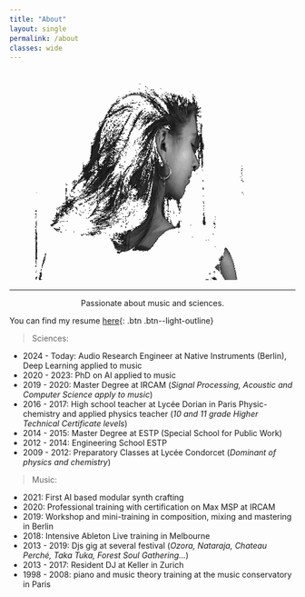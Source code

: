 ```yaml
---
title: "About"
layout: single
permalink: /about
classes: wide
---
```


<p align="center">
  <img width="500" height="370" src="https://raw.githubusercontent.com/ninon-io/ninon-io.github.io/master/images/ninon_dos2.png">
</p>

*****************************************************
<p align="center">
Passionate about music and sciences. 

You can find my resume [here](/documents/Ableton01_2023.pdf){: .btn .btn--light-outline}
</p>

> Sciences:
- 2024 - Today: Audio Research Engineer at Native Instruments (Berlin), Deep Learning applied to music
- 2020 - 2023: PhD on AI applied to music
- 2019 - 2020: Master Degree at IRCAM (*Signal Processing, Acoustic and Computer Science apply to music*)
- 2016 - 2017: High school teacher at Lycée Dorian in Paris 
               Physic-chemistry and applied physics teacher (*10 and 11 grade Higher Technical Certificate levels*)
- 2014 - 2015: Master Degree at ESTP (Special School for Public Work)
- 2012 - 2014: Engineering School ESTP
- 2009 - 2012: Preparatory Classes at Lycée Condorcet (*Dominant of physics and chemistry*)

> Music:
- 2021: First AI based modular synth crafting
- 2020: Professional training with certification on Max MSP at IRCAM
- 2019: Workshop and mini-training in composition, mixing and mastering in Berlin
- 2018: Intensive Ableton Live training in Melbourne
- 2013 - 2019: Djs gig at several festival (*Ozora, Nataraja, Chateau Perché, Taka Tuka, Forest Soul Gathering...*)
- 2013 - 2017: Resident DJ at Keller in Zurich
- 1998 - 2008: piano and music theory training at the music conservatory in Paris

